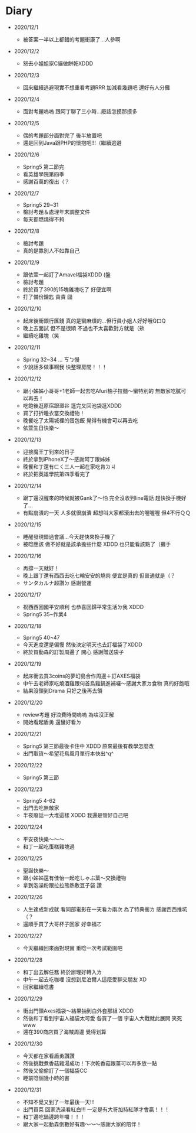 # Diary

* 2020/12/1
  * 被答案一半以上都錯的考題衝康了...人參啊
  
* 2020/12/2
  * 怒去小姐姐家C貓做餅乾XDDD

* 2020/12/3
  * 回來繼續逃避現實不想重看考題RRR 加減看幾題吧 還好有人分攤
  
* 2020/12/4
  * 面對考題嗚嗚 跟阿丁聊了三小時...廢話怎摸那摸多
  
* 2020/12/5
  * 偶的考題部分面對完了 後半放置吧
  * 還是回到Java跟PHP的懷抱吧!!!（繼續逃避
  
* 2020/12/6
  * Spring5 第二節完
  * 看英雄學院第四季
  * 感謝百萬的復出（？
  
* 2020/12/7
  * Spring5 29~31
  * 檢討考題＆處理年末調整文件
  * 每天都燃燒得不夠
  
* 2020/12/8
  * 檢討考題
  * 真的是靠別人不如靠自己
  
* 2020/12/9
  * 跟依萱一起訂了Amavel福袋XDDD (盤
  * 檢討考題
  * 終於買了390的15塊雞塊吃了 好便宜啊
  * 打了備份鑰匙 貴貴 囧
  
* 2020/12/10
  * 起床後衝銀行匯錢 真的是蠻麻煩的...但行員小姐人好好哦Q口Q
  * 晚上去面試 但不是很順 不過也不太喜歡對方就是（欸
  * 繼續吃雞塊（笑
  
* 2020/12/11
  * Spring 32~34 ... ㄎㄅ慢
  * 少說話多做事啊我 快整理房間！！！
  
* 2020/12/12
  * 跟小姊姊小哥哥+1老師一起去吃Afuri柚子拉麵～蠻特別的 無敵家吃膩可以再去！
  * 吃飽後逛原宿跟澀谷 逛完又回池袋逛XDDD
  * 買了打折睡衣當交換禮物！
  * 晚餐吃了太陽城裡的蛋包飯 覺得有機會可以再去吃
  * 依萱生日快樂～
  
* 2020/12/13
  * 迎接魔王丁到來的日子
  * 終於拿到iPhoneX了～感謝阿丁跟姊姊
  * 晚餐和丁還有ㄈㄑ三人一起在家吃肯ㄉㄐ
  * 終於把英雄學院第四季看完了
  
* 2020/12/14
  * 跟丁還沒醒來的時候就被Gank了～怕 完全沒收到line電話 趕快換手機好了...
  * 有點崩潰的一天 人多就很崩潰 超想叫大家都滾出去的喔喔喔 但4不行ＱＱ
  
* 2020/12/15
  * 睡醒發現錯過會議...今天趕快來換手機了
  * 被唸應該 做不好就是該承擔些什麼 XDDD 也只能看該點了（攤手
  
* 2020/12/16
  * 再撐一天就好！
  * 晚上跟丁還有西西去吃七輪安安的燒肉 便宜是真的 但普通就是（？
  * サンタカルナ超讚ㄉ 感謝營運
  
* 2020/12/17
  * 祝西西回國平安順利 也恭喜回歸平常生活ㄉ我 XDDD
  * Spring5 35~作業4
  
* 2020/12/18
  * Spring5 40~47
  * 今天進度還是偏慢 然後決定明天也去訂福袋了XDDD
  * 終於買動森的訂製周邊了 開心 感謝贈送袋子

* 2020/12/19
  * 起床衝去買3coins的夢幻島合作周邊＋訂AXES福袋
  * 中午去老師家吃燒酒雞跟何首烏雞鍋進補囉～感謝大家ㄉ食物 真的好飽哦
  * 結果沒領到Drama 只好之後再去領
  
* 2020/12/20
  * review考題 好浪費時間嗚嗚 為啥沒正解
  * 開始看起盾勇 還蠻好看ㄉ
  
* 2020/12/21
  * Spring5 第三節最後卡住中 XDDD 原來最後有教學怎麼改
  * 出門取貨～希望花鳥風月單行本快出^q^
  
* 2020/12/22
  * Spring5 第三節

* 2020/12/23
  * Spring5 4-62
  * 出門去吃無敵家
  * 半夜廢話一大堆這樣 XDDD 我還是管好自己吧
  
* 2020/12/24
  * 平安夜快樂～～～
  * 和丁一起吃蛋糕雞塊過
  
* 2020/12/25
  * 聖誕快樂～
  * 跟小姊姊還有佳怡一起吃しゃぶ葉～交換禮物
  * 拿到泡澡粉跟拉拉熊熱敷豆子袋 讚
  
* 2020/12/26
  * 人生達成新成就 看同部電影在一天看ㄌ兩次 為了特典衝ㄌ 感謝西西推坑（？
  * 還順手買了大哥杯子回家 好幸福ㄛ
  
* 2020/12/27
  * 今天繼續回來面對現實 重唸一次考試範圍吧

* 2020/12/28
  * 和丁出去解任務 終於辦理好轉入ㄌ
  * 中午一起去吃咖哩 沒想到尼泊爾人這麼愛聊交朋友 XD
  * 回家繼續唸書
  
* 2020/12/29
  * 衝出門領Axes福袋～結果抽到白外套那組 XDDD
  * 然後和丁看到宇宙人福袋太可愛 各買了一個 宇宙人大戰就此展開 笑死www
  * 還在390商店買了海賊周邊 覺得划算
  
* 2020/12/30
  * 今天都在家看盾勇讚讚
  * 然後挑戰煮香菇雞湯成功！下次乾香菇跟薑可以再多放一點
  * 然後又偷偷訂了一個福袋CC
  * 睡前唸個幾小時的書
  
* 2020/12/31
  * 不知不覺又到了一年最後一天!!!
  * 出門買菜 回家洗澡看紅白!!! 一定是有大哥加持紅隊才會贏！！！
  * 和丁邊吃鍋邊跨年囉！！！
  * 跟大家一起動森倒數好有趣～～～感謝大家的陪伴！
  